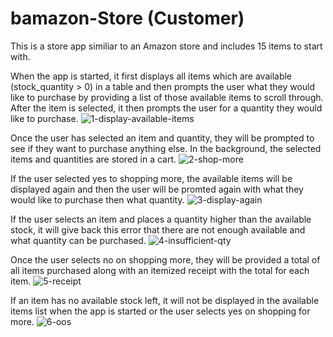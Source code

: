 # bamazon-Store (Customer)

This is a store app similiar to an Amazon store and includes 15 items to start with.

When the app is started, it first displays all items which are available (stock_quantity > 0) in a table and then prompts the user what they would like to purchase by providing a list of those available items to scroll through. After the item is selected, it then prompts the user for a quantity they would like to purchase. 
![1-display-available-items](https://user-images.githubusercontent.com/29190130/39024718-f61b1a60-43ff-11e8-8a75-7ee7f6e2efe0.PNG)

Once the user has selected an item and quantity, they will be prompted to see if they want to purchase anything else. In the background, the selected items and quantities are stored in a cart.
![2-shop-more](https://user-images.githubusercontent.com/29190130/39024719-f62edba4-43ff-11e8-8882-3169b760c8b0.PNG)

If the user selected yes to shopping more, the available items will be displayed again and then the user will be promted again with what they would like to purchase then what quantity.
![3-display-again](https://user-images.githubusercontent.com/29190130/39024701-d2d77a1c-43ff-11e8-8b7e-5108e65935ac.PNG)

If the user selects an item and places a quantity higher than the available stock, it will give back this error that there are not enough available and what quantity can be purchased.
![4-insufficient-qty](https://user-images.githubusercontent.com/29190130/39024723-f8d0a52c-43ff-11e8-8b4f-1b26d930a7f8.PNG)

Once the user selects no on shopping more, they will be provided a total of all items purchased along with an itemized receipt with the total for each item.
![5-receipt](https://user-images.githubusercontent.com/29190130/39024724-f8e547b6-43ff-11e8-861c-5e70eade993e.PNG)

If an item has no available stock left, it will not be displayed in the available items list when the app is started or the user selects yes on shopping for more.
![6-oos](https://user-images.githubusercontent.com/29190130/39024725-f8f81c56-43ff-11e8-9362-3c3805255986.PNG)
